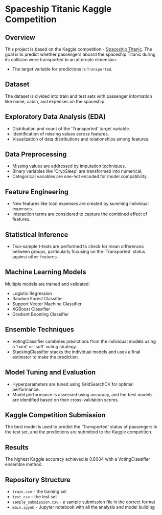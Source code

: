 # Spaceship Titanic Kaggle Competition

## Overview
This project is based on the Kaggle competition - [Spaceship Titanic](https://www.kaggle.com/competitions/spaceship-titanic/overview). The goal is to predict whether passengers aboard the spaceship Titanic during its collision were transported to an alternate dimension.
* The target variable for predictions is `Transported`.

## Dataset
The dataset is divided into train and test sets with passenger information like name, cabin, and expenses on the spaceship.

## Exploratory Data Analysis (EDA)
- Distribution and count of the 'Transported' target variable.
- Identification of missing values across features.
- Visualization of data distributions and relationships among features.

## Data Preprocessing
- Missing values are addressed by imputation techniques.
- Binary variables like 'CryoSleep' are transformed into numerical.
- Categorical variables are one-hot encoded for model compatibility.

## Feature Engineering
- New features like total expenses are created by summing individual expenses.
- Interaction terms are considered to capture the combined effect of features.

## Statistical Inference
- Two-sample t-tests are performed to check for mean differences between groups, particularly focusing on the 'Transported' status against other features.

## Machine Learning Models
Multiple models are trained and validated:
- Logistic Regression
- Random Forest Classifier
- Support Vector Machine Classifier
- XGBoost Classifier
- Gradient Boosting Classifier

## Ensemble Techniques
- VotingClassifier combines predictions from the individual models using a 'hard' or 'soft' voting strategy.
- StackingClassifier stacks the individual models and uses a final estimator to make the prediction.

## Model Tuning and Evaluation
- Hyperparameters are tuned using GridSearchCV for optimal performance.
- Model performance is assessed using accuracy, and the best models are identified based on their cross-validation scores.

## Kaggle Competition Submission
The best model is used to predict the 'Transported' status of passengers in the test set, and the predictions are submitted to the Kaggle competition.

## Results
The highest Kaggle accuracy achieved is 0.8034 with a VotingClassifier ensemble method.

## Repository Structure
- `train.csv` - the training set
- `test.csv` - the test set
- `sample_submission.csv` - a sample submission file in the correct format
- `main.ipynb` - Jupyter notebook with all the analysis and model building


